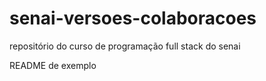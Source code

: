 # senai-versoes-colaboracoes
repositório do curso de programação full stack do senai

README de exemplo

